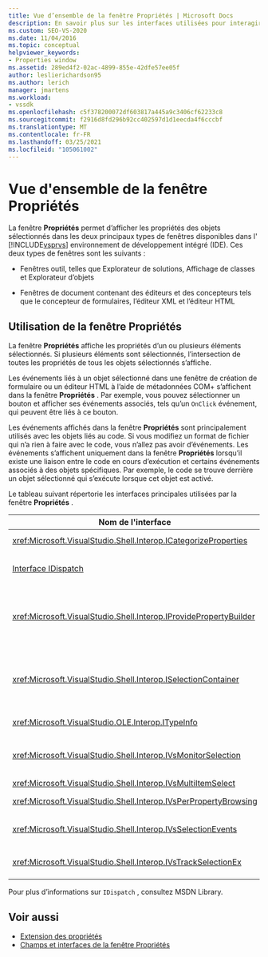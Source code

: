 ```yaml
---
title: Vue d’ensemble de la fenêtre Propriétés | Microsoft Docs
description: En savoir plus sur les interfaces utilisées pour interagir avec le Fenêtre Propriétés dans l’IDE de Visual Studio dans cette vue d’ensemble.
ms.custom: SEO-VS-2020
ms.date: 11/04/2016
ms.topic: conceptual
helpviewer_keywords:
- Properties window
ms.assetid: 289ed4f2-02ac-4899-855e-42dfe57ee05f
author: leslierichardson95
ms.author: lerich
manager: jmartens
ms.workload:
- vssdk
ms.openlocfilehash: c5f378200072df603817a445a9c3406cf62233c8
ms.sourcegitcommit: f2916d8fd296b92cc402597d1d1eecda4f6cccbf
ms.translationtype: MT
ms.contentlocale: fr-FR
ms.lasthandoff: 03/25/2021
ms.locfileid: "105061002"
---
```

# <a name="properties-window-overview"></a>Vue d'ensemble de la fenêtre Propriétés
La fenêtre **Propriétés** permet d’afficher les propriétés des objets sélectionnés dans les deux principaux types de fenêtres disponibles dans l' [!INCLUDE[vsprvs](../../code-quality/includes/vsprvs_md.md)] environnement de développement intégré (IDE). Ces deux types de fenêtres sont les suivants :

- Fenêtres outil, telles que Explorateur de solutions, Affichage de classes et Explorateur d’objets

- Fenêtres de document contenant des éditeurs et des concepteurs tels que le concepteur de formulaires, l’éditeur XML et l’éditeur HTML

## <a name="using-the-properties-window"></a>Utilisation de la fenêtre Propriétés
 La fenêtre **Propriétés** affiche les propriétés d’un ou plusieurs éléments sélectionnés. Si plusieurs éléments sont sélectionnés, l’intersection de toutes les propriétés de tous les objets sélectionnés s’affiche.

 Les événements liés à un objet sélectionné dans une fenêtre de création de formulaire ou un éditeur HTML à l’aide de métadonnées COM+ s’affichent dans la fenêtre **Propriétés** . Par exemple, vous pouvez sélectionner un bouton et afficher ses événements associés, tels qu’un `OnClick` événement, qui peuvent être liés à ce bouton.

 Les événements affichés dans la fenêtre **Propriétés** sont principalement utilisés avec les objets liés au code. Si vous modifiez un format de fichier qui n’a rien à faire avec le code, vous n’allez pas avoir d’événements. Les événements s’affichent uniquement dans la fenêtre **Propriétés** lorsqu’il existe une liaison entre le code en cours d’exécution et certains événements associés à des objets spécifiques. Par exemple, le code se trouve derrière un objet sélectionné qui s’exécute lorsque cet objet est activé.

 Le tableau suivant répertorie les interfaces principales utilisées par la fenêtre **Propriétés** .

|Nom de l'interface|Description|
|--------------------|-----------------|
|<xref:Microsoft.VisualStudio.Shell.Interop.ICategorizeProperties>|Fournit une liste de catégories à la fenêtre **Propriétés** et mappe chaque propriété à une catégorie.|
|[Interface IDispatch](/previous-versions/windows/desktop/api/oaidl/nn-oaidl-idispatch)|Expose les méthodes et les propriétés d’un objet aux outils de programmation et à d’autres applications qui prennent en charge l’automatisation.|
|<xref:Microsoft.VisualStudio.Shell.Interop.IProvidePropertyBuilder>|Fournit des points de suspension (...) appelés *générateurs* qui ouvrent des fenêtres de dialogue modales implémentées par l’objet lui-même. Utilisé lorsqu’une valeur n’est pas facilement tapée par l’utilisateur dans un champ de texte. Par exemple, il peut être utilisé pour ouvrir un sélecteur de couleurs qui détermine la valeur RVB pour vous.|
|<xref:Microsoft.VisualStudio.Shell.Interop.ISelectionContainer>|Fournit l’accès aux objets utilisés pour mettre à jour les informations affichées dans la fenêtre **Propriétés** . <xref:Microsoft.VisualStudio.Shell.Interop.ISelectionContainer> est implémenté par les VSPackages pour chaque fenêtre qui contient des objets sélectionnables avec les propriétés associées à afficher.|
|<xref:Microsoft.VisualStudio.OLE.Interop.ITypeInfo>|Fournit des informations sur le type d’un objet, comme les méthodes d’une interface et les champs d’une structure.|
|<xref:Microsoft.VisualStudio.Shell.Interop.IVsMonitorSelection>|Permet aux VSPackages de recevoir des notifications d’événements de sélection et de récupérer des informations sur la hiérarchie de projet, l’élément, la valeur d’élément et le contexte de l’interface utilisateur de commande actuels.|
|<xref:Microsoft.VisualStudio.Shell.Interop.IVsMultiItemSelect>|Fournit à l'environnement l'accès à des sélections multiples.|
|<xref:Microsoft.VisualStudio.Shell.Interop.IVsPerPropertyBrowsing>|Utilisé pour fournir des noms localisés sur certaines propriétés affichées dans la fenêtre **Propriétés** .|
|<xref:Microsoft.VisualStudio.Shell.Interop.IVsSelectionEvents>|Avertit les VSPackages enregistrés des modifications apportées à la sélection, à la valeur de l'élément ou au contexte de l'interface utilisateur de commande actuels.|
|<xref:Microsoft.VisualStudio.Shell.Interop.IVsTrackSelectionEx>|Indique à l'environnement une modification de la sélection actuelle et permet d'accéder aux informations sur la hiérarchie et les éléments concernant la nouvelle sélection.|

 Pour plus d’informations sur `IDispatch` , consultez MSDN Library.

## <a name="see-also"></a>Voir aussi
- [Extension des propriétés](../../extensibility/internals/extending-properties.md)
- [Champs et interfaces de la fenêtre Propriétés](../../extensibility/internals/properties-window-fields-and-interfaces.md)
